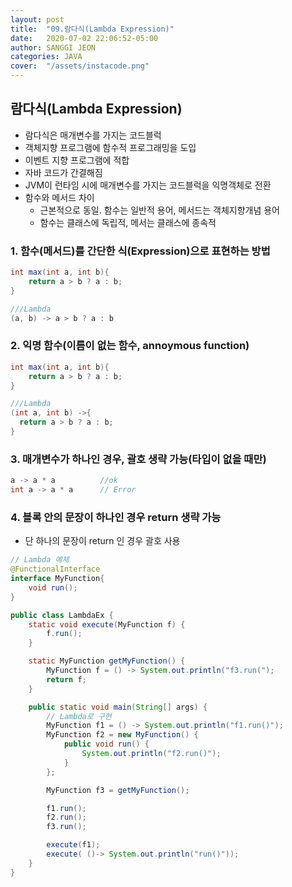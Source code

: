 ```yaml
---
layout: post
title:  "09.람다식(Lambda Expression)"
date:   2020-07-02 22:06:52-05:00
author: SANGGI JEON
categories: JAVA
cover:  "/assets/instacode.png"
---
```


## 람다식(Lambda Expression)

- 람다식은 매개변수를 가지는 코드블럭
- 객체지향 프로그램에 함수적 프로그래밍을 도입
- 이벤트 지향 프로그램에 적합
- 자바 코드가 간결해짐
- JVM이 런타임 시에 매개변수를 가지는 코드블럭을 익명객체로 전환
- 함수와 메서드 차이
  - 근본적으로 동일. 함수는 일반적 용어, 메서드는 객체지향개념 용어
  - 함수는 클래스에 독립적, 메서는 클래스에 종속적

### 1. 함수(메서드)를 간단한 식(Expression)으로 표현하는 방법

```java
int max(int a, int b){
    return a > b ? a : b;
}

///Lambda
(a, b) -> a > b ? a : b
```

### 2. 익명 함수(이름이 없는 함수, annoymous function)

```java
int max(int a, int b){
    return a > b ? a : b;
}

///Lambda
(int a, int b) ->{
  return a > b ? a : b;
}
```

### 3. 매개변수가 하나인 경우, 괄호 생략 가능(타입이 없을 때만)

```java
a -> a * a 			//ok
int a -> a * a		// Error
```

### 4. 블록 안의 문장이 하나인 경우 return 생략 가능

- 단 하나의 문장이 return 인 경우 괄호 사용

```java
// Lambda 예제
@FunctionalInterface
interface MyFunction{
	void run();
}

public class LambdaEx {
	static void execute(MyFunction f) {
		f.run();
	}

	static MyFunction getMyFunction() {
		MyFunction f = () -> System.out.println("f3.run(");
		return f;
	}

	public static void main(String[] args) {
        // Lambda로 구현
		MyFunction f1 = () -> System.out.println("f1.run()");
		MyFunction f2 = new MyFunction() {
			public void run() {
				System.out.println("f2.run()");
			}
		};

		MyFunction f3 = getMyFunction();

		f1.run();
		f2.run();
		f3.run();

		execute(f1);
		execute( ()-> System.out.println("run()"));
	}
}
```
